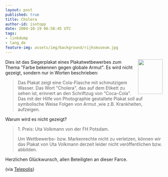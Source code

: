```yaml
---
layout: post
published: true
title: Cholera
author-id: isotopp
date: 2004-10-19 06:58:45 UTC
tags:
- linkdump
- lang_de
feature-img: assets/img/background/rijksmuseum.jpg
---
```

<a href='/uploads/cholera.jpg'><img width='78' height='110' border='0' align='right' hspace='5' src='/uploads/cholera.serendipityThumb.jpg' alt='' /></a> Dies ist das Siegerplakat eines Plakatwetbewerbes zum Thema  "Farbe bekennen gegen globale Armut". Es wird nicht gezeigt, sondern nur in Worten beschrieben: <blockquote> Das Plakat zeigt eine Cola-Flasche mit schmutzigem Wasser. Das Wort "Cholera", das auf dem Etikett zu sehen ist, erinnert an den Schriftzug von "Coca-Cola". Das mit der Hilfe von Photographie gestaltete Plakat soll auf symbolische Weise Folgen von Armut ,wie z.B. Krankheiten, aufzeigen.</blockquote> Warum wird es nicht gezeigt? <blockquote>1. Preis: Uta Volkmann von der FH Potsdam. 

Um Wettbewerbs- bzw. Markenrechte nicht zu verletzen, können wir das Plakat von Uta Volkmann derzeit leider nicht veröffentlichen bzw. abbilden.</blockquote> Herzlichen Glückwunsch, allen Beteiligten an dieser Farce.

(via <a href="http://www.heise.de/tp/deutsch/inhalt/co/18599/1.html">Telepolis</a>)
